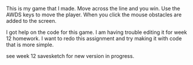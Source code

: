 This is my game that I made. Move across the line and you win. Use the AWDS keys to move the player. When you click the mouse obstacles are added to the screen.

I got help on the code for this game. I am having trouble editing it for week 12 homework. I want to redo this assignment and try making it with code that is more simple. 

see week 12 savesketch for new version in progress.